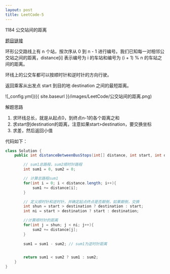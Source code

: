 ```yaml
---
layout: post
title: LeetCode-5
---
```


1184 公交站间的距离

[题目链接](https://leetcode-cn.com/problems/distance-between-bus-stops)

环形公交路线上有 n 个站，按次序从 0 到 n - 1 进行编号。我们已知每一对相邻公交站之间的距离，distance[i] 表示编号为 i 的车站和编号为 (i + 1) % n 的车站之间的距离。

环线上的公交车都可以按顺时针和逆时针的方向行驶。

返回乘客从出发点 start 到目的地 destination 之间的最短距离。

![_config.yml]({{ site.baseurl }}/images/LeetCode/公交站间的距离.png)

解题思路

1. 求环线总长，就是从起点0，到终点n-1的各个距离之和
2. 求start到destination的距离，注意如果start>destination，要交换坐标
3. 求差，然后返回小值

代码如下：

```java
class Solution {
    public int distanceBetweenBusStops(int[] distance, int start, int destination) {

        // sum1总路程，sum2顺时针路程
        int sum1 = 0, sum2 = 0;

        // 计算总路程sum1
        for(int i = 0; i < distance.length; i++){
            sum1 += distance[i];
        }

        // 定义顺时针和逆时针，并确定起点终点是否颠倒，如果颠倒，交换
        int shun = start > destination ? destination : start;
        int ni = start > destination ? start : destination;

        //计算顺时针的距离
        for(int j = shun; j < ni; j++){
            sum2 += distance[j];
        }
        
        sum1 = sum1 - sum2; // sum1为逆时针距离


        return sum1 < sum2 ? sum1 : sum2;
    }
}
```
